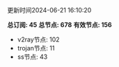 更新时间2024-06-21 16:10:20

**总订阅: 45**
**总节点: 678**
**有效节点: 156**
- v2ray节点: 102
- trojan节点: 11
- ss节点: 43
